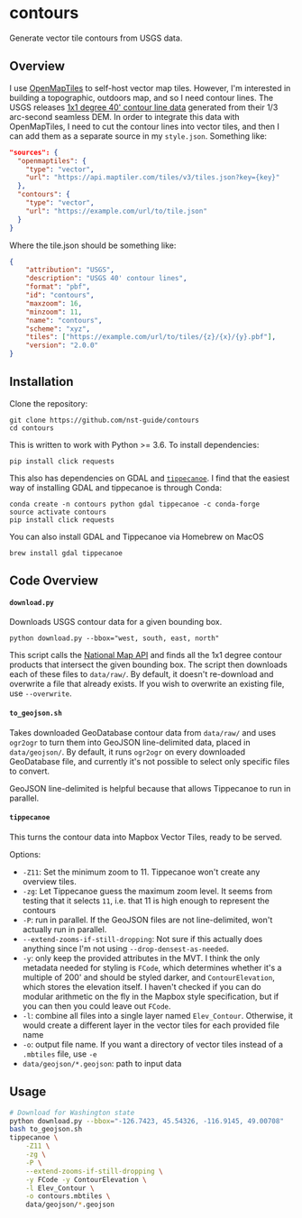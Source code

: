 # contours

Generate vector tile contours from USGS data.

## Overview

I use [OpenMapTiles](https://github.com/openmaptiles/openmaptiles) to self-host
vector map tiles. However, I'm interested in building a topographic, outdoors
map, and so I need contour lines. The USGS releases [1x1 degree 40' contour line data][contours]
generated from their 1/3 arc-second seamless DEM. In order to integrate this data with OpenMapTiles, I need to cut the contour lines into vector tiles, and then I can add them as a separate source in my `style.json`. Something like:

```json
"sources": {
  "openmaptiles": {
    "type": "vector",
    "url": "https://api.maptiler.com/tiles/v3/tiles.json?key={key}"
  },
  "contours": {
    "type": "vector",
    "url": "https://example.com/url/to/tile.json"
  }
}
```

Where the tile.json should be something like:
```json
{
	"attribution": "USGS",
	"description": "USGS 40' contour lines",
	"format": "pbf",
	"id": "contours",
	"maxzoom": 16,
	"minzoom": 11,
	"name": "contours",
	"scheme": "xyz",
	"tiles": ["https://example.com/url/to/tiles/{z}/{x}/{y}.pbf"],
	"version": "2.0.0"
}
```

[contours]: https://www.sciencebase.gov/catalog/items?q=&filter=tags%3DNational+Elevation+Dataset+%28NED%29+1%2F3+arc-second+-+Contours

## Installation

Clone the repository:
```
git clone https://github.com/nst-guide/contours
cd contours
```

This is written to work with Python >= 3.6. To install dependencies:
```
pip install click requests
```

This also has dependencies on GDAL and
[`tippecanoe`](https://github.com/mapbox/tippecanoe). I find that the easiest
way of installing GDAL and tippecanoe is through Conda:
```
conda create -n contours python gdal tippecanoe -c conda-forge
source activate contours
pip install click requests
```

You can also install GDAL and Tippecanoe via Homebrew on MacOS
```
brew install gdal tippecanoe
```

## Code Overview

#### `download.py`

Downloads USGS contour data for a given bounding box.

```
python download.py --bbox="west, south, east, north"
```

This script calls the [National Map API](https://viewer.nationalmap.gov/tnmaccess/api/index)
and finds all the 1x1 degree contour products that intersect the given bounding
box. The script then downloads each of these files to `data/raw/`. By default,
it doesn't re-download and overwrite a file that already exists. If you wish to
overwrite an existing file, use `--overwrite`.

#### `to_geojson.sh`

Takes downloaded GeoDatabase contour data from `data/raw/` and uses `ogr2ogr` to
turn them into GeoJSON line-delimited data, placed in `data/geojson/`. By
default, it runs `ogr2ogr` on every downloaded GeoDatabase file, and currently
it's not possible to select only specific files to convert.

GeoJSON line-delimited is helpful because that allows Tippecanoe to run in parallel.

#### `tippecanoe`

This turns the contour data into Mapbox Vector Tiles, ready to be served.

Options:

- `-Z11`: Set the minimum zoom to 11. Tippecanoe won't create any overview tiles.
- `-zg`: Let Tippecanoe guess the maximum zoom level. It seems from testing that it selects `11`, i.e. that 11 is high enough to represent the contours
- `-P`: run in parallel. If the GeoJSON files are not line-delimited, won't actually run in parallel.
- `--extend-zooms-if-still-dropping`: Not sure if this actually does anything since I'm not using `--drop-densest-as-needed`.
- `-y`: only keep the provided attributes in the MVT. I think the only metadata needed for styling is `FCode`, which determines whether it's a multiple of 200' and should be styled darker, and `ContourElevation`, which stores the elevation itself. I haven't checked if you can do modular arithmetic on the fly in the Mapbox style specification, but if you can then you could leave out `FCode`.
- `-l`: combine all files into a single layer named `Elev_Contour`. Otherwise, it would create a different layer in the vector tiles for each provided file name
- `-o`: output file name. If you want a directory of vector tiles instead of a `.mbtiles` file, use `-e`
- `data/geojson/*.geojson`: path to input data

## Usage

```bash
# Download for Washington state
python download.py --bbox="-126.7423, 45.54326, -116.9145, 49.00708"
bash to_geojson.sh
tippecanoe \
    -Z11 \
    -zg \
    -P \
    --extend-zooms-if-still-dropping \
    -y FCode -y ContourElevation \
    -l Elev_Contour \
    -o contours.mbtiles \
    data/geojson/*.geojson
```